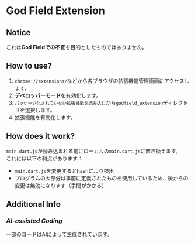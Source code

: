 # God Field Extension

## Notice
これは**God Fieldでの不正**を目的としたものではありません。  

## How to use?
1. `chrome://extensions/`などから各ブラウザの拡張機能管理画面にアクセスします。
2. **デベロッパーモード**を有効化します。
3. `パッケージ化されていない拡張機能を読み込む`から`godfield_extension`ディレクトリを選択します。
4. 拡張機能を有効化します。

## How does it work?
`main.dart.js`が読み込まれる前にローカルの`main.dart.js`に置き換えます。  
これには以下の利点があります：
- `main.dart.js`を変更するとhashにより検出
- プログラムの大部分は事前に定義されたものを使用しているため、後からの変更は無効になります（手間がかかる）

## Additional Info
### *AI-assisted Coding*  
一部のコードはAIによって生成されています。
